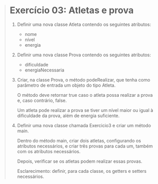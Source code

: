 > # Exercício 03: Atletas e prova 
> 
> 1. Definir uma nova classe Atleta contendo os seguintes atributos: 
>     * nome 
>     * nível 
>     * energia 
> 
> 2. Definir uma nova classe Prova contendo os seguintes atributos: 
>     * dificuldade 
>     * energiaNecessaria 
> 
> 3. Criar, na classe Prova, o método podeRealizar, que tenha como parâmetro de entrada um objeto do tipo Atleta.
> 
>     O método deve retornar true caso o atleta possa realizar a prova e, caso contrário, false.
>     
>     Um atleta pode realizar a prova se tiver um nível maior ou igual à dificuldade da prova, além de energia suficiente. 
> 
> 4. Definir uma nova classe chamada Exercicio3 e criar um método main.
> 
>     Dentro do método main, criar dois atletas, configurando os atributos necessários, e criar três provas para cada um, também com os atributos necessários.
>     
>     Depois, verificar se os atletas podem realizar essas provas. 
> 
>     Esclarecimento: definir, para cada classe, os getters e setters necessários. 